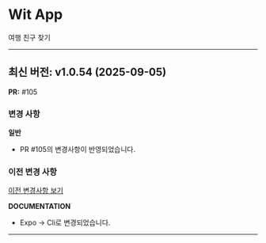 # Wit App

여행 친구 찾기

---

## 최신 버전: v1.0.54 (2025-09-05)

**PR:** #105

### 변경 사항

**일반**
- PR #105의 변경사항이 반영되었습니다.

### 이전 변경 사항

[이전 변경사항 보기](PREVIOUS_CHANGES.md)

**DOCUMENTATION**

- Expo -> Cli로 변경되었습니다.

---

<!-- [이전 변경사항 보기](PREVIOUS_CHANGES.md) -->
